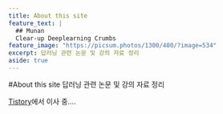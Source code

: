 ```yaml
---
title: About this site
feature_text: |
  ## Munan
  Clear-up Deeplearning Crumbs
feature_image: "https://picsum.photos/1300/400/?image=534"
excerpt: 답러닝 관련 논문 및 강의 자료 정리
aside: true
---
```


#About this site
답러닝 관련 논문 및 강의 자료 정리

[Tistory](http://fabj.tistory.com)에서 이사 중....
